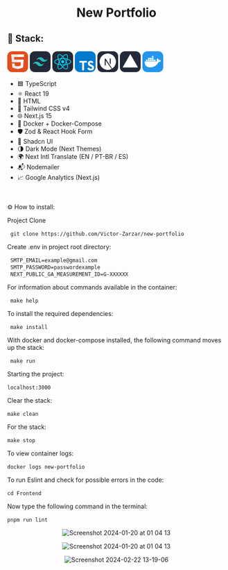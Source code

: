 <h1 align="center" id="header">
 New Portfolio
</h1>

<h2 id="stack">
🤖 Stack:
</h2>
<p>
<img src="https://github.com/tandpfun/skill-icons/blob/main/icons/HTML.svg" width="48" title="Html"> <img src="https://github.com/tandpfun/skill-icons/blob/main/icons/TailwindCSS-Dark.svg" width="48" title="TailWindCss">
<img src="https://github.com/tandpfun/skill-icons/blob/main/icons/React-Dark.svg" width="48" title="React.Js">  <img src="https://github.com/tandpfun/skill-icons/blob/main/icons/TypeScript.svg" width="48" title="TypeScript">
<img src="https://github.com/tandpfun/skill-icons/blob/main/icons/NextJS-Dark.svg" width="48" title="Next.Js">  <img src="https://github.com/tandpfun/skill-icons/blob/main/icons/Vercel-Dark.svg" width="48"  title="Vercel"> 
<img src="https://github.com/tandpfun/skill-icons/blob/main/icons/Docker.svg" width="48" title="Docker">
</p>

-   🟦 TypeScript
-   ⚛️ React 19
-   🧱 HTML
-   🎨 Tailwind CSS v4
-   🌐 Next.js 15
-   🐳 Docker + Docker-Compose
-   🛡 Zod & React Hook Form
-   🧩 Shadcn UI
-   🌗 Dark Mode (Next Themes)
-   🌍 Next Intl Translate (EN / PT-BR / ES)
-   📬 Nodemailer
-   📈 Google Analytics (Next.js)

<br />

⚙️ How to install:

Project Clone

     git clone https://github.com/Victor-Zarzar/new-portfolio

Create .env in project root directory:

     SMTP_EMAIL=example@gmail.com
     SMTP_PASSWORD=passwordexample
     NEXT_PUBLIC_GA_MEASUREMENT_ID=G-XXXXXX

For information about commands available in the container:

     make help

To install the required dependencies:

     make install

With docker and docker-compose installed, the following command moves up the stack:

     make run

Starting the project:

    localhost:3000

Clear the stack:

    make clean

For the stack:

    make stop

To view container logs:

    docker logs new-portfolio

To run Eslint and check for possible errors in the code:

    cd Frontend

Now type the following command in the terminal:

    pnpm run lint

<p align="center">
  <img src="https://github.com/user-attachments/assets/cab8f356-ae88-4d9f-bd90-dbc0c61e6265" width="1000" height="600" alt="Screenshot 2024-01-20 at 01 04 13">
</p>

<p align="center">
  <img src="https://github.com/user-attachments/assets/f76a4f39-dc46-4fac-b604-1c647495e957" width="1000" height="600" alt="Screenshot 2024-01-20 at 01 04 13">
</p>

<p align="center">
  <img src="https://github.com/user-attachments/assets/86abbd0b-b2b5-4c5e-a952-261c5691834d" alt="Screenshot 2024-02-22 13-19-06" width="1000px" height="500"> 
</p>
